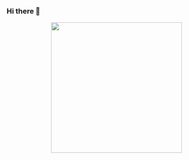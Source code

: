 ### Hi there 👋
<div id="header" align="center">
  <img src="https://media.giphy.com/media/Ws9ksgMH6nbGemB3Yh/giphy.gif" width="300"/>
</div>
<!--
**mfgrillo/mfgrillo** is a ✨ _special_ ✨ repository because its `README.md` (this file) appears on your GitHub profile.

Here are some ideas to get you started:

- 🔭 I’m currently working on ...
- 🌱 I’m currently learning ...
- 👯 I’m looking to collaborate on ...
- 🤔 I’m looking for help with ...
- 💬 Ask me about ...
- 📫 How to reach me: ...
- 😄 Pronouns: ...
- ⚡ Fun fact: ...
-->
